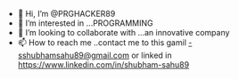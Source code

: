 - 👋 Hi, I’m @PRGHACKER89
- 👀 I’m interested in ...PROGRAMMING
- 💞️ I’m looking to collaborate with ...an innovative company 
- 📫 How to reach me ..contact me to this gamil -sshubhamsahu89@gmail.com or linked in https://www.linkedin.com/in/shubham-sahu89
                       

<!---
PRGHACKER89/PRGHACKER89 is a ✨ special ✨ repository because its `README.md` (this file) appears on your GitHub profile.
You can click the Preview link to take a look at your changes.
--->

